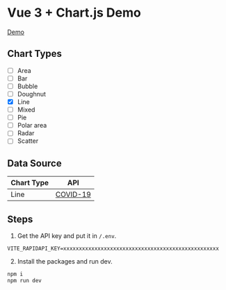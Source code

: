# Vue 3 + Chart.js Demo

[Demo](https://vue-3-chart-js.netlify.app/)

## Chart Types

- [ ] Area
- [ ] Bar
- [ ] Bubble
- [ ] Doughnut
- [x] Line
- [ ] Mixed
- [ ] Pie
- [ ] Polar area
- [ ] Radar
- [ ] Scatter

## Data Source

| Chart Type | API                                                        |
| ---------- | ---------------------------------------------------------- |
| Line       | [COVID-19](https://rapidapi.com/api-sports/api/covid-193/) |

## Steps

1. Get the API key and put it in `/.env`.

```env
VITE_RAPIDAPI_KEY=xxxxxxxxxxxxxxxxxxxxxxxxxxxxxxxxxxxxxxxxxxxxxxxxxx
```

2. Install the packages and run dev.

```bash
npm i
npm run dev
```
